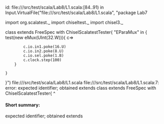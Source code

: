 id: file://<WORKSPACE>/src/test/scala/Lab8/L1.scala:[84..91) in Input.VirtualFile("file://<WORKSPACE>/src/test/scala/Lab8/L1.scala", "package Lab7

import org.scalatest._
import chiseltest._ 
import chisel3._ 

class  extends FreeSpec with ChiselScalatestTester{
    "EParaMux" in {
        test(new  eMux(UInt(32.W))){
            c=>
            
            c.io.in1.poke(16.U)
            c.io.in2.poke(8.U)
            c.io.sel.poke(1.B)
            c.clock.step(100)
        }

    }
}")
file://<WORKSPACE>/src/test/scala/Lab8/L1.scala
file://<WORKSPACE>/src/test/scala/Lab8/L1.scala:7: error: expected identifier; obtained extends
class  extends FreeSpec with ChiselScalatestTester{
       ^
#### Short summary: 

expected identifier; obtained extends